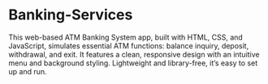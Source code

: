 # Banking-Services
This web-based ATM Banking System app, built with HTML, CSS, and JavaScript, simulates essential ATM functions: balance inquiry, deposit, withdrawal, and exit. It features a clean, responsive design with an intuitive menu and background styling. Lightweight and library-free, it’s easy to set up and run.
